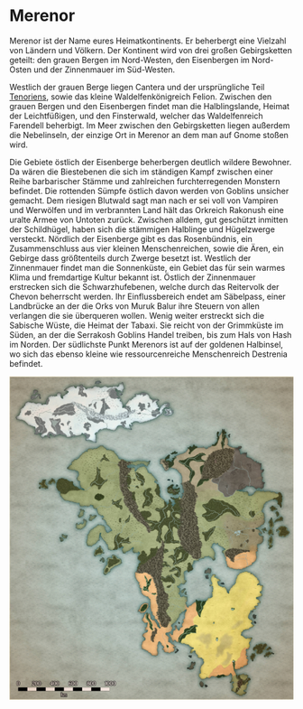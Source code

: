 # Merenor
Merenor ist der Name eures Heimatkontinents. Er
beherbergt eine Vielzahl von Ländern und Völkern. Der
Kontinent wird von drei großen Gebirgsketten geteilt: den
grauen Bergen im Nord-Westen, den Eisenbergen im Nord-
Osten und der Zinnenmauer im Süd-Westen.

Westlich der grauen Berge liegen Cantera und der
ursprüngliche Teil [Tenoriens](World/Tenorien.md), sowie das kleine
Waldelfenkönigreich Felion.
Zwischen den grauen Bergen und den Eisenbergen findet
man die Halblingslande, Heimat der Leichtfüßigen, und den
Finsterwald, welcher das Waldelfenreich Farendell beherbigt.
Im Meer zwischen den Gebirgsketten liegen außerdem die
Nebelinseln, der einzige Ort in Merenor an dem man auf
Gnome stoßen wird.

Die Gebiete östlich der Eisenberge beherbergen deutlich
wildere Bewohner. Da wären die Biestebenen die sich im
ständigen Kampf zwischen einer Reihe barbarischer Stämme
und zahlreichen furchterregenden Monstern befindet. Die
rottenden Sümpfe östlich davon werden von Goblins unsicher
gemacht. Dem riesigen Blutwald sagt man nach er sei voll
von Vampiren und Werwölfen und im verbrannten Land hält
das Orkreich Rakonush eine uralte Armee von Untoten
zurück. Zwischen alldem, gut geschützt inmitten der
Schildhügel, haben sich die stämmigen Halblinge und
Hügelzwerge versteckt.
Nördlich der Eisenberge gibt es das Rosenbündnis, ein
Zusammenschluss aus vier kleinen Menschenreichen, sowie
die Ären, ein Gebirge dass größtenteils durch Zwerge besetzt
ist.
Westlich der Zinnenmauer findet man die Sonnenküste,
ein Gebiet das für sein warmes Klima und fremdartige Kultur
bekannt ist.
Östlich der Zinnenmauer erstrecken sich die
Schwarzhufebenen, welche durch das Reitervolk der Chevon
beherrscht werden.
Ihr Einflussbereich endet am Säbelpass, einer Landbrücke
an der die Orks von Muruk Balur ihre Steuern von allen
verlangen die sie überqueren wollen.
Wenig weiter erstreckt sich die Sabische Wüste, die
Heimat der Tabaxi. Sie reicht von der Grimmküste im Süden,
an der die Serrakosh Goblins Handel treiben, bis zum Hals
von Hash im Norden.
Der südlichste Punkt Merenors ist auf der goldenen
Halbinsel, wo sich das ebenso kleine wie ressourcenreiche
Menschenreich Destrenia befindet.

![Merenor](Attachments/Merenor.png)